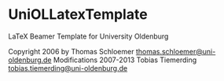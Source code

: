 UniOLLatexTemplate
==================

LaTeX Beamer Template for University Oldenburg

Copyright 2006 by Thomas Schloemer <thomas.schloemer@uni-oldenburg.de>
Modifications 2007-2013 Tobias Tiemerding <tobias.tiemerding@uni-oldenburg.de>
